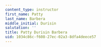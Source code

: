 ```yaml
---
content_type: instructor
first_name: Patty
last_name: Barbera
middle_initial: Durisin
salutation: ''
title: Patty Durisin Barbera
uid: 1034c86c-f608-27ec-02a3-8dfa4deece57
---
```

